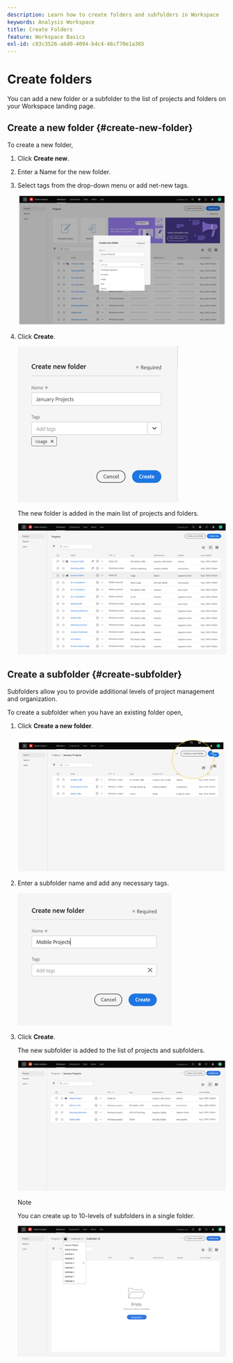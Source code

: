 ```yaml
---
description: Learn how to create folders and subfolders in Workspace
keywords: Analysis Workspace
title: Create Folders
feature: Workspace Basics
exl-id: c83c3526-a8d0-4094-b4c4-46cf70e1a365
---
```

# Create folders

You can add a new folder or a subfolder to the list of projects and folders on your Workspace landing page.

## Create a new folder {#create-new-folder}

To create a new folder,

1.  Click **Create new**.

1.  Enter a Name for the new folder.

1.  Select tags from the drop-down menu or add net-new tags.

    ![](/help/analysis-workspace/build-workspace-project/assets/select-tags.png)

1.  Click **Create**.

    ![](/help/analysis-workspace/build-workspace-project/assets/create.png)

    The new folder is added in the main list of projects and folders.

    ![](/help/analysis-workspace/build-workspace-project/assets/create-new-listed.png)

## Create a subfolder {#create-subfolder}

Subfolders allow you to provide additional levels of project management and organization.

To create a subfolder when you have an existing folder open,

1.  Click **Create a new folder**.

    ![](/help/analysis-workspace/build-workspace-project/assets/create-subfolder2.png)

1.  Enter a subfolder name and add any necessary tags.

    ![](/help/analysis-workspace/build-workspace-project/assets/create-subfolder-name.png)

1.  Click **Create**.

    The new subfolder is added to the list of projects and subfolders.

    ![](/help/analysis-workspace/build-workspace-project/assets/create-subfolder-added.png)

    >[!NOTE]
    >
    >You can create up to 10-levels of subfolders in a single folder.

    ![](/help/analysis-workspace/build-workspace-project/assets/create-subfolder-limit.png)

